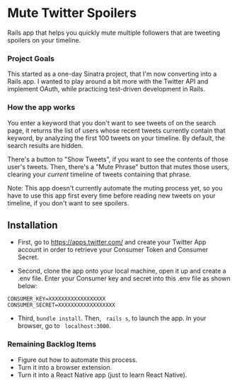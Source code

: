 # Mute Twitter Spoilers

Rails app that helps you quickly mute multiple followers that are tweeting spoilers on your timeline.

### Project Goals
This started as a one-day Sinatra project, that I'm now converting into a Rails app. I wanted to play around a bit more with the Twitter API and implement OAuth, while practicing test-driven development in Rails.

### How the app works
You enter a keyword that you don't want to see tweets of on the search page, it returns the list of users whose recent tweets currently contain that keyword, by analyzing the first 100 tweets on your timeline. By default, the search results are hidden.

There's a button to "Show Tweets", if you want to see the contents of those user's tweets. Then, there's a "Mute Phrase" button that mutes those users, clearing your *current* timeline of tweets containing that phrase.

Note: This app doesn't currently automate the muting process yet, so you have to use this app first every time before reading new tweets on your timeline, if you don't want to see spoilers.

## Installation

* First, go to https://apps.twitter.com/ and create your Twitter App account in order to retrieve your Consumer Token and Consumer Secret.

* Second, clone the app onto your local machine, open it up and create a .env file. Enter your Consumer key and secret into this .env file as shown below:

````
CONSUMER_KEY=XXXXXXXXXXXXXXXXXX
CONSUMER_SECRET=XXXXXXXXXXXXXXXXXX
````

* Third, ```` bundle install ````. Then, ```` rails s````, to launch the app. In your browser, go to ```` localhost:3000````.

### Remaining Backlog Items

* Figure out how to automate this process.
* Turn it into a browser extension.
* Turn it into a React Native app (just to learn React Native).
